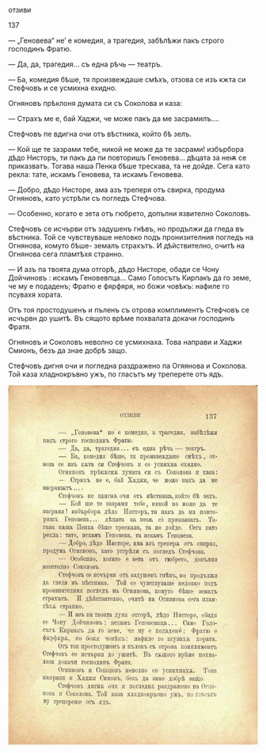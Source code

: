 ﻿отзиви

137

— „Геновева“ не’ е комедия, а трагедия, забѣлѣжи пакъ строго господинъ Фратю.

— Да, да, трагедия... съ една рѣчь — театръ.

— Ба, комедия бѣше, тя произвеждаше смѣхъ, отзова се изъ кжта си Стефчовъ и се усмихна ехидно.

Огняновъ прѣклоня думата си съ Соколова и каза:

— Страхъ ме е, бай Хаджи, че може пакъ да ме засрамилъ....

Стефчовъ пе вдигна очи отъ вѣстника, който бѣ зелъ.

— Кой ще те зазрами тебе, никой не може да те засрами! избърбора дѣдо Нисторъ, ти пакъ да пи повторишъ Геновева... дѣцата за неѭ се приказватъ. Тогава наша Пенка бѣше трескава, та не дойде. Сега като рекла: тате, искамъ Геновева, та искамъ Геновева.

— Добро, дѣдо Нисторе, ама азъ треперя отъ свирка, продума Огняновъ, като устрѣли съ погледъ Стефчова.

— Особенно, когато е зета отъ гюбрето, допълни язвително Соколовъ.

Стефчовъ се исчърви отъ задушенъ гнѣвъ, но продължи да гледа въ вѣстника. Той се чувствуваше неловко подъ пронизителния погледъ на Огнянова, комуто бѣше- земалъ страхътъ. И дѣйствително, очитѣ на Огнянова сега пламтѣхя странно.

— И азъ па твоята дума отгорѣ, дѣдо Нисторе, обади се Чону Дойчиновъ : искамъ Геновевпца... Само Голосътъ Кирпакъ да го земе, че му е подаденъ; Фратю е фярфяря, но божи човѣкъ: нафиле го псувахя хората.

Отъ тоя простодушенъ и пъленъ съ отрова комплиментъ Стефчовъ се исчървн до ушитѣ. Въ сящото врѣме похвалата докачи господинъ Фратя.

Огняновъ и Соколовъ неволно се усмихнаха. Това направи и Хаджи Смионъ, безъ да знае добрѣ защо.

Стефчовъ дигня очи и погледна раздражено па Огяянова и Соколова. Той каза хладнокръвно ужъ, по гласътъ му треперете отъ ядъ.

![original](images/156.jpg)

